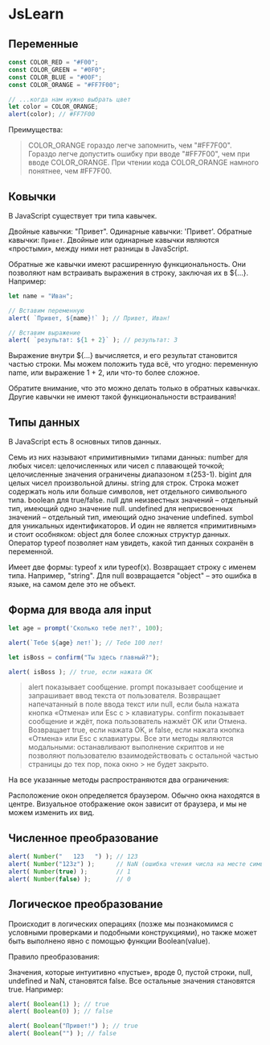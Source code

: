# JsLearn
## Переменные
```js
const COLOR_RED = "#F00";
const COLOR_GREEN = "#0F0";
const COLOR_BLUE = "#00F";
const COLOR_ORANGE = "#FF7F00";

// ...когда нам нужно выбрать цвет
let color = COLOR_ORANGE;
alert(color); // #FF7F00
```
Преимущества:

> COLOR_ORANGE гораздо легче запомнить, чем "#FF7F00".
> Гораздо легче допустить ошибку при вводе "#FF7F00", чем при вводе COLOR_ORANGE.
> При чтении кода COLOR_ORANGE намного понятнее, чем #FF7F00.

## Ковычки
В JavaScript существует три типа кавычек.

Двойные кавычки: "Привет".
Одинарные кавычки: 'Привет'.
Обратные кавычки: `Привет`.
Двойные или одинарные кавычки являются «простыми», между ними нет разницы в JavaScript.

Обратные же кавычки имеют расширенную функциональность. Они позволяют нам встраивать выражения в строку, заключая их в ${…}. Например:
```js
let name = "Иван";

// Вставим переменную
alert( `Привет, ${name}!` ); // Привет, Иван!

// Вставим выражение
alert( `результат: ${1 + 2}` ); // результат: 3
```
Выражение внутри ${…} вычисляется, и его результат становится частью строки. Мы можем положить туда всё, что угодно: переменную name, или выражение 1 + 2, или что-то более сложное.

Обратите внимание, что это можно делать только в обратных кавычках. Другие кавычки не имеют такой функциональности встраивания!
## Типы данных

В JavaScript есть 8 основных типов данных.

Семь из них называют «примитивными» типами данных:
number для любых чисел: целочисленных или чисел с плавающей точкой; целочисленные значения ограничены диапазоном ±(253-1).
bigint для целых чисел произвольной длины.
string для строк. Строка может содержать ноль или больше символов, нет отдельного символьного типа.
boolean для true/false.
null для неизвестных значений – отдельный тип, имеющий одно значение null.
undefined для неприсвоенных значений – отдельный тип, имеющий одно значение undefined.
symbol для уникальных идентификаторов.
И один не является «примитивным» и стоит особняком:
object для более сложных структур данных.
Оператор typeof позволяет нам увидеть, какой тип данных сохранён в переменной.

Имеет две формы: typeof x или typeof(x).
Возвращает строку с именем типа. Например, "string".
Для null возвращается "object" – это ошибка в языке, на самом деле это не объект.

## Форма для ввода аля input
```js
let age = prompt('Сколько тебе лет?', 100);

alert(`Тебе ${age} лет!`); // Тебе 100 лет!

let isBoss = confirm("Ты здесь главный?");

alert( isBoss ); // true, если нажата OK
```

> alert
> показывает сообщение.
> prompt
> показывает сообщение и запрашивает ввод текста от пользователя. Возвращает напечатанный в поле ввода текст или null, если была нажата кнопка «Отмена» или Esc с > клавиатуры.
> confirm
> показывает сообщение и ждёт, пока пользователь нажмёт OK или Отмена. Возвращает true, если нажата OK, и false, если нажата кнопка «Отмена» или Esc с клавиатуры.
> Все эти методы являются модальными: останавливают выполнение скриптов и не позволяют пользователю взаимодействовать с остальной частью страницы до тех пор, пока окно > не будет закрыто.

На все указанные методы распространяются два ограничения:

Расположение окон определяется браузером. Обычно окна находятся в центре.
Визуальное отображение окон зависит от браузера, и мы не можем изменить их вид.

## Численное преобразование 
```js
alert( Number("   123   ") ); // 123
alert( Number("123z") );      // NaN (ошибка чтения числа на месте символа "z")
alert( Number(true) );        // 1
alert( Number(false) );       // 0
```
## Логическое преобразование
Происходит в логических операциях (позже мы познакомимся с условными проверками и подобными конструкциями), но также может быть выполнено явно с помощью функции Boolean(value).

Правило преобразования:

Значения, которые интуитивно «пустые», вроде 0, пустой строки, null, undefined и NaN, становятся false.
Все остальные значения становятся true.
Например:
```js
alert( Boolean(1) ); // true
alert( Boolean(0) ); // false

alert( Boolean("Привет!") ); // true
alert( Boolean("") ); // false
```


